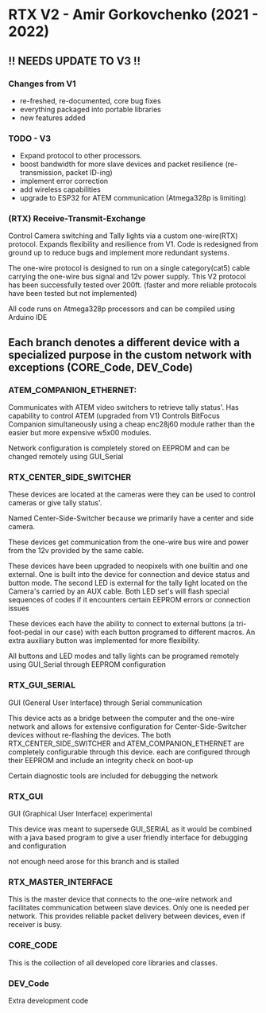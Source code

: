 # RTX V2 - Amir Gorkovchenko (2021 - 2022)

## !! NEEDS UPDATE TO V3 !! 

### Changes from V1
 - re-freshed, re-documented, core bug fixes
 - everything packaged into portable libraries
 - new features added

### TODO - V3
 - Expand protocol to other processors.
 - boost bandwidth for more slave devices and packet resilience (re-transmission, packet ID-ing)
 - implement error correction
 - add wireless capabilities
 - upgrade to ESP32 for ATEM communication (Atmega328p is limiting)

### (RTX) Receive-Transmit-Exchange
Control Camera switching and Tally lights via a custom one-wire(RTX) protocol.
Expands flexibility and resilience from V1. Code is redesigned from ground up to reduce bugs and implement more redundant systems.

The one-wire protocol is designed to run on a single category(cat5) cable carrying the one-wire bus signal and 12v power supply.
This V2 protocol has been successfully tested over 200ft. (faster and more reliable protocols have been tested but not implemented)

All code runs on Atmega328p processors and can be compiled using Arduino IDE

## Each branch denotes a different device with a specialized purpose in the custom network with exceptions (CORE_Code, DEV_Code)

### ATEM_COMPANION_ETHERNET:
Communicates with ATEM video switchers to retrieve tally status'. Has capability to control ATEM (upgraded from V1)
Controls BitFocus Companion simultaneously using a cheap enc28j60 module rather than the easier but more expensive w5x00 modules.

Network configuration is completely stored on EEPROM and can be changed remotely using GUI_Serial

### RTX_CENTER_SIDE_SWITCHER
These devices are located at the cameras were they can be used to control cameras or give tally status'.

Named Center-Side-Switcher because we primarily have a center and side camera.

These devices get communication from the one-wire bus wire and power from the 12v provided by the same cable.

These devices have been upgraded to neopixels with one builtin and one external. One is built into the device for connection and device status and button mode.
The second LED is external for the tally light located on the Camera's carried by an AUX cable.
Both LED set's will flash special sequences of codes if it encounters certain EEPROM errors or connection issues

These devices each have the ability to connect to external buttons (a tri-foot-pedal in our case) with each button programed to different macros.
An extra auxiliary button was implemented for more flexibility.

All buttons and LED modes and tally lights can be programed remotely using GUI_Serial through EEPROM configuration

### RTX_GUI_SERIAL
GUI (General User Interface) through Serial communication

This device acts as a bridge between the computer and the one-wire network and allows for extensive configuration for Center-Side-Switcher devices without re-flashing the devices.
The both RTX_CENTER_SIDE_SWITCHER and ATEM_COMPANION_ETHERNET are completely configurable through this device. each are configured through their EEPROM and include an integrity check on boot-up

Certain diagnostic tools are included for debugging the network

### RTX_GUI
GUI (Graphical User Interface) experimental

This device was meant to supersede GUI_SERIAL as it would be combined with a java based program to give a user friendly interface for debugging and configuration

not enough need arose for this branch and is stalled

### RTX_MASTER_INTERFACE
This is the master device that connects to the one-wire network and facilitates communication between slave devices.
Only one is needed per network. This provides reliable packet delivery between devices, even if receiver is busy.

### CORE_CODE
This is the collection of all developed core libraries and classes. 

### DEV_Code
Extra development code